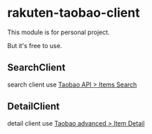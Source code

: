 # rakuten-taobao-client

This module is for personal project.

But it's free to use.

## SearchClient
search client use [Taobao API > Items Search](https://english.api.rakuten.net/gabrielius.u/api/taobao-api?endpoint=apiendpoint_3026a710-2170-42ac-b7cb-a7ecdf0c2379)

## DetailClient
detail client use [Taobao advanced > Item Detail](https://english.api.rakuten.net/gabrielius.u/api/taobao-advanced/endpoints)